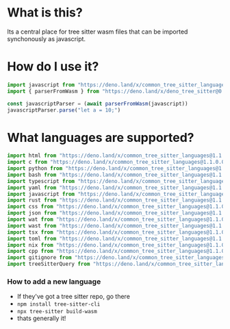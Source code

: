 # What is this?

Its a central place for tree sitter wasm files that can be imported synchonously as javascript.

# How do I use it?

```js
import javascript from "https://deno.land/x/common_tree_sitter_languages@1.1.0.0/main/javascript.js"
import { parserFromWasm } from "https://deno.land/x/deno_tree_sitter@0.1.3.0/main.js"

const javascriptParser = (await parserFromWasm(javascript))
javascriptParser.parse("let a = 10;")
```

# What languages are supported?

```js
import html from "https://deno.land/x/common_tree_sitter_languages@1.1.0.0/main/html.js"
import c from "https://deno.land/x/common_tree_sitter_languages@1.1.0.0/main/c.js"
import python from "https://deno.land/x/common_tree_sitter_languages@1.1.0.0/main/python.js"
import bash from "https://deno.land/x/common_tree_sitter_languages@1.1.0.0/main/bash.js"
import typescript from "https://deno.land/x/common_tree_sitter_languages@1.1.0.0/main/typescript.js"
import yaml from "https://deno.land/x/common_tree_sitter_languages@1.1.0.0/main/yaml.js"
import javascript from "https://deno.land/x/common_tree_sitter_languages@1.1.0.0/main/javascript.js"
import rust from "https://deno.land/x/common_tree_sitter_languages@1.1.0.0/main/rust.js"
import css from "https://deno.land/x/common_tree_sitter_languages@1.1.0.0/main/css.js"
import json from "https://deno.land/x/common_tree_sitter_languages@1.1.0.0/main/json.js"
import wat from "https://deno.land/x/common_tree_sitter_languages@1.1.0.0/main/wat.js"
import wast from "https://deno.land/x/common_tree_sitter_languages@1.1.0.0/main/wast.js"
import tsx from "https://deno.land/x/common_tree_sitter_languages@1.1.0.0/main/tsx.js"
import toml from "https://deno.land/x/common_tree_sitter_languages@1.1.0.0/main/toml.js"
import nix from "https://deno.land/x/common_tree_sitter_languages@1.1.0.0/main/nix.js"
import cpp from "https://deno.land/x/common_tree_sitter_languages@1.1.0.0/main/cpp.js"
import gitignore from "https://deno.land/x/common_tree_sitter_languages@1.1.0.0/main/gitignore.js"
import treeSitterQuery from "https://deno.land/x/common_tree_sitter_languages@1.1.0.0/main/tree-sitter-query.js"
```


### How to add a new language

- If they've got a tree sitter repo, go there
- `npm install tree-sitter-cli`
- `npx tree-sitter build-wasm`
- thats generally it!